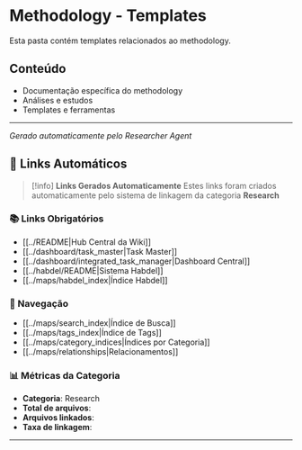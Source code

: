# Methodology - Templates

Esta pasta contém templates relacionados ao methodology.

## Conteúdo
- Documentação específica do methodology
- Análises e estudos
- Templates e ferramentas

---
*Gerado automaticamente pelo Researcher Agent*

## 🔗 **Links Automáticos**

> [!info] **Links Gerados Automaticamente**
> Estes links foram criados automaticamente pelo sistema de linkagem da categoria **Research**

### **📚 Links Obrigatórios**
- [[../README|Hub Central da Wiki]]
- [[../dashboard/task_master|Task Master]]
- [[../dashboard/integrated_task_manager|Dashboard Central]]
- [[../habdel/README|Sistema Habdel]]
- [[../maps/habdel_index|Índice Habdel]]

### **🧭 Navegação**
- [[../maps/search_index|Índice de Busca]]
- [[../maps/tags_index|Índice de Tags]]
- [[../maps/category_indices|Índices por Categoria]]
- [[../maps/relationships|Relacionamentos]]

### **📊 Métricas da Categoria**
- **Categoria**: Research
- **Total de arquivos**: <!-- Contador automático -->
- **Arquivos linkados**: <!-- Contador automático -->
- **Taxa de linkagem**: <!-- Percentual automático -->

---

